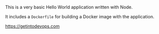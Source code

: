 This is a very basic Hello World application written with Node.

It includes a `Dockerfile` for building a Docker image with the application.

https://getintodevops.com
